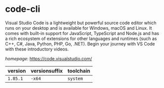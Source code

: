 # code-cli

Visual Studio Code is a lightweight but powerful source code editor      which runs on your desktop and is available for Windows, macOS and      Linux. It comes with built-in support for JavaScript, TypeScript and      Node.js and has a rich ecosystem of extensions for other languages      and runtimes (such as C++, C#, Java, Python, PHP, Go, .NET). Begin      your journey with VS Code with these introductory videos.

*homepage*: <https://code.visualstudio.com/>

version | versionsuffix | toolchain
--------|---------------|----------
``1.85.1`` | ``-x64`` | ``system``

